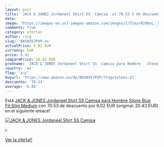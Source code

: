 ```yaml
---
layout: post
title: 'JACK & JONES Jordaneel Shirt SS  Camisa  al 70.53 % de descuento'
date: 
image: 'https://images-eu.ssl-images-amazon.com/images/I/51ezv92d8xL._SL200_.jpg'
comments: true
category: ofertas
author: ring
slug: 'B01N357PXP-es'
actualPrice: 6.02 EUR
currency: EUR
price: 6.02
comparePrice: 20.43 EUR
prodname: 'JACK & JONES Jordaneel Shirt SS  Camisa para Hombre   Stone Blue Fit:Slim  Medium'
country: 'es'
flag: '🇪🇸'
buyurl: 'https://www.amazon.es/dp/B01N357PXP/?tag=tolees-21'
descuento: '70.53'
average: '6.02'
---
```


Está [JACK & JONES Jordaneel Shirt SS  Camisa para Hombre   Stone Blue Fit:Slim  Medium](https://www.amazon.es/dp/B01N357PXP/?tag=tolees-21) con 70.53 de descuento por 6.02 EUR (original: 20.43 EUR) en el siguiente enlace!

[![JACK & JONES Jordaneel Shirt SS  Camisa ](https://images-eu.ssl-images-amazon.com/images/I/51ezv92d8xL._SL200_.jpg)](https://www.amazon.es/dp/B01N357PXP/?tag=tolees-21)

ℹ️:


[Ver la oferta!!](https://www.amazon.es/dp/B01N357PXP/?tag=tolees-21)
